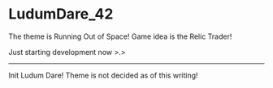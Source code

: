 # LudumDare_42

The theme is Running Out of Space! Game idea is the Relic Trader!

Just starting development now >.>

---------------------------------------------------------
Init Ludum Dare! Theme is not decided as of this writing!

